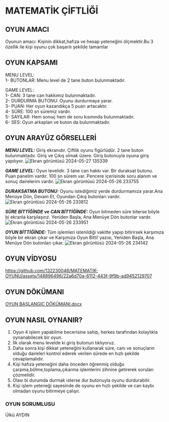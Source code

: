  # MATEMATİK ÇİFTLİĞİ
## OYUN AMACI
Oyunun amacı: Kişinin dikkat,hafıza ve hesap yeteneğini ölçmektir.Bu 3 özellik ile kişi oyunu çok başarılı şekilde tamamlar
## OYUN KAPSAMI
MENU LEVEL: <BR>
1- BUTONLAR: Menu level de 2 tane buton bulunmaktadır. <br>

GAME LEVEL:<br>
1- CAN: 3 tane can hakkımız bulunmaktadır.<br>
2- DURDURMA BUTONU: Oyunu durdurmaya yarar.<br>
3- PUAN: Her oyun kazandıkça 5 puan artacaktır.<br>
4- SÜRE: 100 sn süremiz vardır.<br>
5- SAYILAR: Hem sonuç hem de soru kısmında bulunmaktadır.<br>
6- SES: Oyun arkaplan ve buton da bulunmaktadır.<br>
## OYUN ARAYÜZ GÖRSELLERİ 

***MENU LEVEL:*** Giriş ekranıdır. Çiftlik oyunu figürlüdür. 2 tane buton bulunmaktadır. Giriş ve Çıkış olmak üzere. Giriş butonuyla oyuna giriş yapılıyor.
![Ekran görüntüsü 2024-05-27 135339](https://github.com/132230046/MATEMATIK-OYUNU/assets/148896496/4d8ebe96-35fd-405b-bab9-f655d1532d21) 

***GAME LEVEL:*** Oyun levelidir. 3 tane can hakkı var. Bir duraksat butonu. Puan panelim vardır. 100 sn sürem var. Pencere içerisinde soru alanım ve sonuç dairelerim vardır.
![Ekran görüntüsü 2024-05-26 233755](https://github.com/132230046/MATEMATIK-OYUNU/assets/148896496/d103b28f-aaca-4645-a541-1065721cdcfb)

***DURAKSATMA BUTONU:*** Oyunu istediğimiz yerde durdurmamıza yarar.Ana Menüye Dön, Devam Et, Oyundan Çıkış butonları vardır.
![Ekran görüntüsü 2024-05-26 233812](https://github.com/132230046/MATEMATIK-OYUNU/assets/148896496/e046549c-dbe1-4a83-8dbc-60a6dc67eea9)

***SÜRE BİTTİĞİNDE ve CAN BİTTİĞİNDE:*** Oyun bitmeden süre biterse böyle bi ekranla karşılaşırız. Yeniden Başla, Ana Menüye Dön butonlar vardır.
![Ekran görüntüsü 2024-05-26 233951](https://github.com/132230046/MATEMATIK-OYUNU/assets/148896496/83b96ed5-7df7-4ba4-b7a4-5c0d112c0518)

***OYUN BİTTİĞİNDE:*** Tüm işlemleri istenildiği vakitte yapıp bitirirsek karşımıza böyle bir ekran çıkar ve Karşımıza Oyun Bitti! yazısı, Yeniden Başla, Ana Menüye Dön butonları çıkar.
![Ekran görüntüsü 2024-05-26 234142](https://github.com/132230046/MATEMATIK-OYUNU/assets/148896496/4710038c-69b1-41fc-b808-40e389363af0)

## OYUN VİDYOSU
https://github.com/132230046/MATEMATIK-OYUNU/assets/148896496/22a6d70a-6112-443f-9f9b-ad9452129707
## OYUN DÖKÜMANI
[OYUN BAŞLANGIÇ DÖKÜMANI.docx](https://github.com/132230046/MATEMATIK-OYUNU/files/15449212/OYUN.BASLANGIC.DOKUMANI.docx)
## OYUN NASIL OYNANIR?
1. Oyun 4 işlem yapabilme becerisine sahip, herkes tarafından kolaylıkla oynanabilecek bir oyun.
2. İlk olarak menu levelde ki giriş butonun tıklıyoruz.
3. Daha sonra kişi dikkat yeteneğini kullanarak süre, canı ve sonuçların olduğu daireleri kontrol ederek verilen sürede en hızlı şekilde cevaplamalıdır.
4. Kişi hafıza yeteneğini daha önceden öğrenmiş olduğu çarpma,bölme,toplama,çıkarma işlemlerini zihnine getirerek soruları çözmelidir.
5. Olası bi durumda durmak isterse dur butonuyla oyunu durdurabilir.
6. Kişi işlem yeteneği sayesinde de oyunu en hızlı şekilde ve can kaybı olmadan oyunu bitirmeye çalışır.
 ### OYUN SORUMLUSU
   Ülkü AYDIN
   
